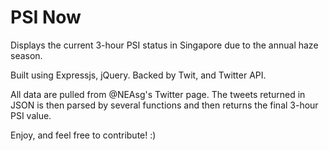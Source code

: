 PSI Now
======

Displays the current 3-hour PSI status in Singapore due to the annual haze season. 

Built using Expressjs, jQuery. Backed by Twit, and Twitter API.

All data are pulled from @NEAsg's Twitter page. 
The tweets returned in JSON is then parsed by several functions and then returns the final 3-hour PSI value. 

Enjoy, and feel free to contribute! :)
